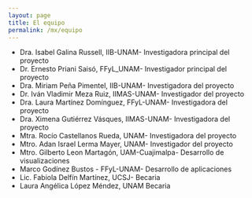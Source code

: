 ```yaml
---
layout: page
title: El equipo
permalink: /mx/equipo
---
```

- Dra. Isabel Galina Russell, IIB-UNAM- Investigadora principal del proyecto
- Dr. Ernesto Priani Saisó, FFyL_UNAM- Investigador principal del proyecto
- Dra. Miriam Peña Pimentel, IIB-UNAM- Investigadora del proyecto
- Dr. Iván Vladimir Meza Ruiz, IIMAS-UNAM- Investigador del proyecto
- Dra. Laura Martínez Domínguez,  FFyL-UNAM- Investigadora del proyecto
- Dra. Ximena Gutiérrez Vásques, IIMAS-UNAM- Investigadora del proyecto
- Mtra. Rocío Castellanos Rueda, UNAM- Investigadora del proyecto
- Mtro. Adan Israel Lerma Mayer, UNAM- Investigador del proyecto
- Mtro. Gilberto Leon Martagón, UAM-Cuajimalpa- Desarrollo de visualizaciones
- Marco Godínez Bustos - FFyL-UNAM- Desarrollo de aplicaciones
- Lic. Fabiola Delfín Martínez, UCSJ- Becaria
- Laura Angélica López Méndez, UNAM  Becaria


